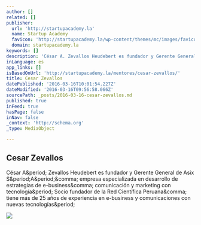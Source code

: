 ```yaml
---
author: []
related: []
publisher:
  url: 'http://startupacademy.la'
  name: Startup Academy
  favicon: 'http://startupacademy.la/wp-content/themes/mc/images/favicon.ico'
  domain: startupacademy.la
keywords: []
description: 'César A. Zevallos Heudebert es fundador y Gerente General de Asix S.A., empresa especializada en desarrollo de estrategias de e-business, comunicación y marketing con tecnología. Socio fundador de la Red Científica Peruana, tiene más de 25 años de experiencia en e-business y comunicaciones con nuevas tecnologías.'
inLanguage: es
app_links: []
isBasedOnUrl: 'http://startupacademy.la/mentores/cesar-zevallos/'
title: Cesar Zevallos
datePublished: '2016-03-16T10:01:54.227Z'
dateModified: '2016-03-16T09:56:58.066Z'
sourcePath: _posts/2016-03-16-cesar-zevallos.md
published: true
inFeed: true
hasPage: false
inNav: false
_context: 'http://schema.org'
_type: MediaObject

---
```

<article style=""><h1>Cesar Zevallos</h1><p>César A&amp;period; Zevallos Heudebert es fundador y Gerente General de Asix S&amp;period;A&amp;period;&amp;comma; empresa especializada en desarrollo de estrategias de e-business&amp;comma; comunicación y marketing con tecnología&amp;period; Socio fundador de la Red Científica Peruana&amp;comma; tiene más de 25 años de experiencia en e-business y comunicaciones con nuevas tecnologías&amp;period;</p><img src="http://startupacademy.la/mentors/cesar-zevallos.jpg" /></article>